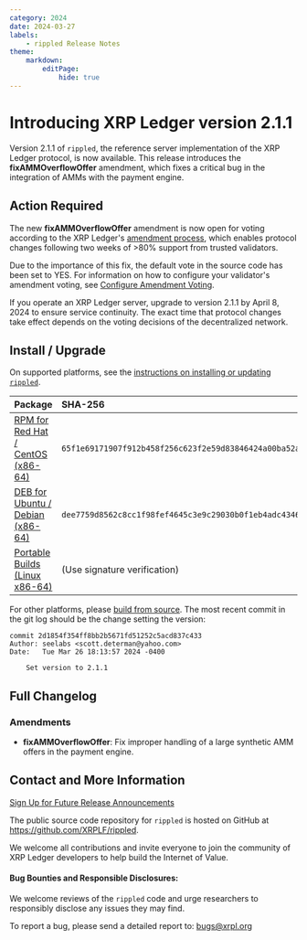 ```yaml
---
category: 2024
date: 2024-03-27
labels:
    - rippled Release Notes
theme:
    markdown:
        editPage:
            hide: true
---
```

# Introducing XRP Ledger version 2.1.1

Version 2.1.1 of `rippled`, the reference server implementation of the XRP Ledger protocol, is now available. This release introduces the **fixAMMOverflowOffer** amendment, which fixes a critical bug in the integration of AMMs with the payment engine.

<!-- BREAK -->

## Action Required

The new **fixAMMOverflowOffer** amendment is now open for voting according to the XRP Ledger's [amendment process](../../docs/concepts/networks-and-servers/amendments.md), which enables protocol changes following two weeks of >80% support from trusted validators. 

Due to the importance of this fix, the default vote in the source code has been set to YES. For information on how to configure your validator's amendment voting, see [Configure Amendment Voting](../../docs/infrastructure/configuration/configure-amendment-voting.md).

If you operate an XRP Ledger server, upgrade to version 2.1.1 by April 8, 2024 to ensure service continuity. The exact time that protocol changes take effect depends on the voting decisions of the decentralized network.

## Install / Upgrade

On supported platforms, see the [instructions on installing or updating `rippled`](../../docs/infrastructure/installation/index.md).

| Package | SHA-256 |
|:--------|:--------|
| [RPM for Red Hat / CentOS (x86-64)](https://repos.ripple.com/repos/rippled-rpm/stable/rippled-2.1.1-1.el7.x86_64.rpm) | `65f1e69171907f912b458f256c623f2e59d83846424a00ba52a2d151228fe391` |
| [DEB for Ubuntu / Debian (x86-64)](https://repos.ripple.com/repos/rippled-deb/pool/stable/rippled_2.1.1-1_amd64.deb) | `dee7759d8562c8cc1f98fef4645c3e9c29030b0f1eb4adc4346bcb44e11b22de` |
| [Portable Builds (Linux x86-64)](https://github.com/XRPLF/rippled-portable-builds) | (Use signature verification) |

For other platforms, please [build from source](https://github.com/ripple/rippled/tree/master/Builds). The most recent commit in the git log should be the change setting the version:

```text
commit 2d1854f354ff8bb2b5671fd51252c5acd837c433
Author: seelabs <scott.determan@yahoo.com>
Date:   Tue Mar 26 18:13:57 2024 -0400

    Set version to 2.1.1
```


## Full Changelog

### Amendments

- **fixAMMOverflowOffer**: Fix improper handling of a large synthetic AMM offers in the payment engine.


## Contact and More Information

[Sign Up for Future Release Announcements](https://groups.google.com/g/ripple-server)

The public source code repository for `rippled` is hosted on GitHub at <https://github.com/XRPLF/rippled>.

We welcome all contributions and invite everyone to join the community of XRP Ledger developers to help build the Internet of Value. 

#### Bug Bounties and Responsible Disclosures:

We welcome reviews of the `rippled` code and urge researchers to responsibly disclose any issues they may find.

To report a bug, please send a detailed report to: <bugs@xrpl.org>


